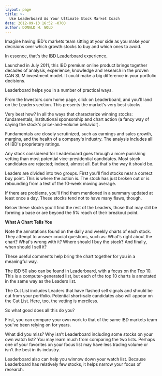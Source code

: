 ```yaml
---
layout: page
title: >-
  Use Leaderboard As Your Ultimate Stock Market Coach
date: 2012-09-13 16:52 -0700
author: DONALD H. GOLD
---
```





Imagine having IBD's markets team sitting at your side as you make your decisions over which growth stocks to buy and which ones to avoid.


In essence, that's the [IBD Leaderboard](http://leaderboard.investors.com/products/default.aspx?id=trial&sec=startsection&src=ablbkd6) experience.


Launched in July 2011, this IBD premium online product brings together decades of analysis, experience, knowledge and research in the proven CAN SLIM investment model. It could make a big difference in your portfolio decisions.


Leaderboard helps you in a number of practical ways.


From the Investors.com home page, click on Leaderboard, and you'll land on the Leaders section. This presents the market's very best stocks.


Very best how? In all the ways that characterize winning stocks: fundamentals, institutional sponsorship and chart action (a fancy way of saying the stock's price-and-volume behavior).


Fundamentals are closely scrutinized, such as earnings and sales growth, margins, and the health of a company's industry. The analysis includes all of IBD's proprietary ratings.


Any stock considered for Leaderboard goes through a more punishing vetting than most potential vice-presidential candidates. Most stock candidates are rejected; indeed, almost all. But that's the way it should be.


Leaders are divided into two groups. First you'll find stocks near a correct buy point. This is where the action is. The stock has just broken out or is rebounding from a test of the 10-week moving average.


If there are problems, you'll find them mentioned in a summary updated at least once a day. These stocks tend not to have many flaws, though.


Below these stocks you'll find the rest of the Leaders, those that may still be forming a base or are beyond the 5% reach of their breakout point.


**What A Chart Tells You**


Note the annotations found on the daily and weekly charts of each stock. They attempt to answer crucial questions, such as: What's right about the chart? What's wrong with it? Where should I buy the stock? And finally, when should I sell it?


These useful comments help bring the chart together for you in a meaningful way.


The IBD 50 also can be found in Leaderboard, with a focus on the Top 10. This is a computer-generated list, but each of the top 10 charts is annotated in the same way as the Leaders list.


The Cut List includes Leaders that have flashed sell signals and should be cut from your portfolio. Potential short-sale candidates also will appear on the Cut List. Here, too, the vetting is merciless.


So what good does all this do you?


First, you can compare your own work to that of the same IBD markets team you've been relying on for years.


What did you miss? Why isn't Leaderboard including some stocks on your own watch list? You may learn much from comparing the two lists. Perhaps one of your favorites on your focus list may have less trading volume or isn't the best in its industry.


Leaderboard also can help you winnow down your watch list. Because Leaderboard has relatively few stocks, it helps narrow your focus of research.




